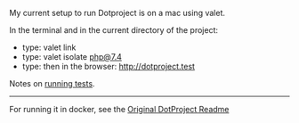 My current setup to run Dotproject is on a mac using valet.

In the terminal and in the current directory of the project:
- type: valet link
- type: valet isolate php@7.4 
- type: then in the browser: http://dotproject.test

Notes on [running tests](./tests/help.md).


---
For running it in docker, see the [Original DotProject Readme](./ORIGINAL_README.md)

